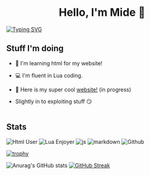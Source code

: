 <h1 align="center">Hello, I'm Mide 🙂
</h1>

[![Typing SVG](https://readme-typing-svg.demolab.com?font=Fira+Code&size=25&pause=1000&color=000000&center=true&vCenter=true&repeat=false&width=435&lines=I+definitely+love+coding)](https://git.io/typing-svg)

## Stuff I'm doing

- 📙 I'm learning html for my website! 

- 💻 I'm fluent in Lua coding.

- 🚧 Here is my super cool [website!](https://crazygird.github.io) (in progress)

- Slightly in to exploiting stuff 😏 
  </br>
  </br>
  
## Stats

<img src="https://img.shields.io/badge/Learning-Html-orange?logo=HTMl5" alt="Html User"> <img src="https://img.shields.io/badge/Lua-Enjoyer-blue?logo=lua" alt="Lua Enjoyer"> <img src="https://img.shields.io/badge/Learning-JavaScript-blue/?logo=javascript&logoColor=warning&color=yellow" alt="js"> <img src="https://img.shields.io/badge/Knows-MarkDown-FFF?logo=markdown" alt="markdown"> <img src="https://img.shields.io/badge/Loves-Github-informational?logo=github" alt="Github">


[![trophy](https://github-profile-trophy.vercel.app/?username=Crazygird)](https://github.com/ryo-ma/github-profile-trophy)

![Anurag's GitHub stats](https://github-readme-stats.vercel.app/api?username=Crazygird&show_icons=true&theme=dark) [![GitHub Streak](https://github-readme-streak-stats.herokuapp.com?user=Crazygird&theme=dark&hide_border=true&date_format=M%20j%5B%2C%20Y%5D)](https://git.io/streak-stats)
